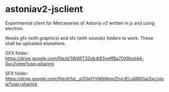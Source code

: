 # astoniav2-jsclient
Experimental client for Mercenaries of Astonia v2 written in js and using electron.

Needs gfx (with graphics) and sfx (with sounds) folders to work. These shall be uploaded elsewhere.

GFX folder: https://drive.google.com/file/d/1W4RT3Zeb4tE5yeffBa7DXRoxt4A-0urJ/view?usp=sharing

SFX folder: https://drive.google.com/file/d/1xL_xI33eIYVWbNnmZhvUELu6R6Gai3xc/view?usp=sharing